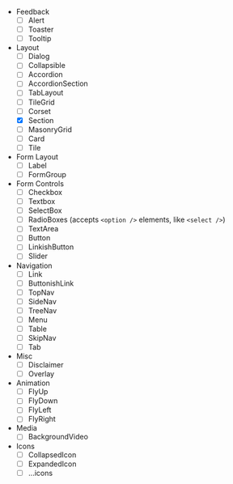 - Feedback
  - [ ] Alert
  - [ ] Toaster
  - [ ] Tooltip
- Layout
  - [ ] Dialog
  - [ ] Collapsible
  - [ ] Accordion
  - [ ] AccordionSection
  - [ ] TabLayout
  - [ ] TileGrid
  - [ ] Corset
  - [x] Section
  - [ ] MasonryGrid
  - [ ] Card
  - [ ] Tile
- Form Layout
  - [ ] Label
  - [ ] FormGroup
- Form Controls
  - [ ] Checkbox
  - [ ] Textbox
  - [ ] SelectBox
  - [ ] RadioBoxes (accepts `<option />` elements, like `<select />`)
  - [ ] TextArea
  - [ ] Button
  - [ ] LinkishButton
  - [ ] Slider
- Navigation
  - [ ] Link
  - [ ] ButtonishLink
  - [ ] TopNav
  - [ ] SideNav
  - [ ] TreeNav
  - [ ] Menu
  - [ ] Table
  - [ ] SkipNav
  - [ ] Tab
- Misc
  - [ ] Disclaimer
  - [ ] Overlay
- Animation
  - [ ] FlyUp
  - [ ] FlyDown
  - [ ] FlyLeft
  - [ ] FlyRight
- Media
  - [ ] BackgroundVideo
- Icons
  - [ ] CollapsedIcon
  - [ ] ExpandedIcon
  - [ ] ...icons
